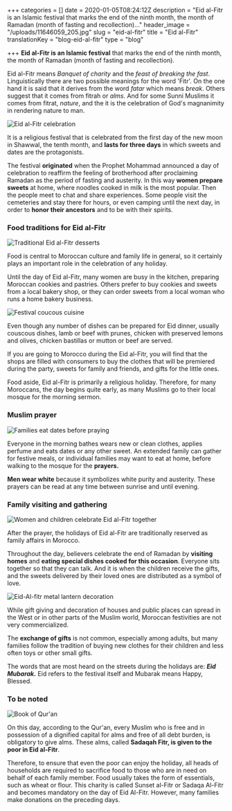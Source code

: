 +++
categories = []
date = 2020-01-05T08:24:12Z
description = "Eid al-Fitr is an Islamic festival that marks the end of the ninth month, the month of Ramadan (month of fasting and recollection)..."
header_image = "/uploads/11646059_205.jpg"
slug = "eid-al-fitr"
title = "Eid al-Fitr"
translationKey = "blog-eid-al-fitr"
type = "blog"

+++
**Eid al-Fitr is an Islamic festival** that marks the end of the ninth month, the month of Ramadan (month of fasting and recollection).

Eid al-Fitr means _Banquet of charity_ and the _feast of breaking the fast_. Linguistically there are two possible meanings for the word 'Fitr'. On the one hand it is said that it derives from the word _fatar_ which means _break_. Others suggest that it comes from fitrah or _alms_. And for some Sunni Muslims it comes from fitrat, _nature_, and the it is the celebration of God's magnanimity in rendering nature to man.

![Eid al-Fitr celebration](/uploads/1200px-Prière_de_Tarawih_dans_la_Grande_Mosquée_de_Kairouan._Ramadan_2012.jpg "Eid al-Fitr celebration")

It is a religious festival that is celebrated from the first day of the new moon in Shawwal, the tenth month, and **lasts for three days** in which sweets and dates are the protagonists.

The festival **originated** when the Prophet Mohammad announced a day of celebration to reaffirm the feeling of brotherhood after proclaiming Ramadan as the period of fasting and austerity. In this way **women prepare sweets** at home, where noodles cooked in milk is the most popular. Then the people meet to chat and share experiences. Some people visit the cemeteries and stay there for hours, or even camping until the next day, in order to **honor their ancestors** and to be with their spirits.

### **Food traditions for Eid al-Fitr**

![Traditional Eid al-Fitr desserts](/uploads/1578203387729.jpg "Traditional Eid al-Fitr desserts")

Food is central to Moroccan culture and family life in general, so it certainly plays an important role in the celebration of any holiday.

Until the day of Eid al-Fitr, many women are busy in the kitchen, preparing Moroccan cookies and pastries. Others prefer to buy cookies and sweets from a local bakery shop, or they can order sweets from a local woman who runs a home bakery business.

![Festival coucous cuisine](/uploads/1578195946638.jpg "Festival coucous cuisine")

Even though any number of dishes can be prepared for Eid dinner, usually couscous dishes, lamb or beef with prunes, chicken with preserved lemons and olives, chicken bastillas or mutton or beef are served.

If you are going to Morocco during the Eid al-Fitr, you will find that the shops are filled with consumers to buy the clothes that will be premiered during the party, sweets for family and friends, and gifts for the little ones.

Food aside, Eid al-Fitr is primarily a religious holiday. Therefore, for many Moroccans, the day begins quite early, as many Muslims go to their local mosque for the morning sermon.

### **Muslim prayer**

![Families eat dates before praying](/uploads/1578196714595.jpg "Families eat dates before praying")

Everyone in the morning bathes wears new or clean clothes, applies perfume and eats dates or any other sweet. An extended family can gather for festive meals, or individual families may want to eat at home, before walking to the mosque for the **prayers.**

**Men wear white** because it symbolizes white purity and austerity. These prayers can be read at any time between sunrise and until evening.

### **Family visiting and gathering**

![Women and children celebrate Eid al-Fitr together](/uploads/20170901_2_25527944_25451854.jpg "Women and children celebrate Eid al-Fitr together")

After the prayer, the holidays of Eid al-Fitr are traditionally reserved as family affairs in Morocco.

Throughout the day, believers celebrate the end of Ramadan by **visiting homes** and **eating special dishes cooked for this occasion**. Everyone sits together so that they can talk. And it is when the children receive the gifts, and the sweets delivered by their loved ones are distributed as a symbol of love.

![Eid-Al-fitr metal lantern decoration](/uploads/lantern-3346144_1280.jpg "Eid-Al-fitr metal lantern decoration")

While gift giving and decoration of houses and public places can spread in the West or in other parts of the Muslim world, Moroccan festivities are not very commercialized.

The **exchange of gifts** is not common, especially among adults, but many families follow the tradition of buying new clothes for their children and less often toys or other small gifts.

The words that are most heard on the streets during the holidays are: **_Eid Mubarak._** Eid refers to the festival itself and Mubarak means Happy, Blessed.

### **To be noted**

![Book of Qur'an](/uploads/1578195923191.jpg "Book of Qur'an")

On this day, according to the Qur'an, every Muslim who is free and in possession of a dignified capital for alms and free of all debt burden, is obligatory to give alms. These alms, called **Sadaqah Fitr, is given to the poor in Eid al-Fitr**.

Therefore, to ensure that even the poor can enjoy the holiday, all heads of households are required to sacrifice food to those who are in need on behalf of each family member. Food usually takes the form of essentials, such as wheat or flour. This charity is called Sunset al-Fitr or Sadaqa Al-Fitr and becomes mandatory on the day of Eid Al-Fitr. However, many families make donations on the preceding days.